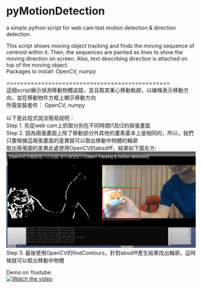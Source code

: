 # pyMotionDetection
a simple python script for web cam test motion detection &amp; direction detection.

This script shows moving object tracking and finds the moving sequence of centroid within it. Then, the sequences are painted as lines to show the moving direction on screen. Also, text describing direction is attached on top of the moving object.  
Packages to install:
OpenCV, numpy  

===============================================  
這個script展示偵測移動物體追蹤，並且取其重心移動軌跡，以線條表示移動方向，並在移動物件方框上顯示移動方向  
所需安裝套件：
OpenCV, numpy

以下是此程式說法簡易說明：  
Step 1. 先從web cam上抓取分別在不同時間t1及t2的兩張畫面  
Step 2. 因為兩張畫面上除了移動部分外其他的畫素基本上是相同的，所以，我們只要根據這兩張畫面的差異就可以取出移動中物體的輪廓  
取出兩張圖的差異此處使用OpenCV的absdiff，結果如下圖左方:  
![image](https://github.com/ChiHsuChen/pyMotionDetection/blob/master/image/absdiff_and_originalimage.JPG)
Step 3. 最後使用OpenCV的findContours，針對absdiff產生結果找出輪廓，這時候就可以框出移動中物體

Demo on Youtube:  
[![Watch the video](https://img.youtube.com/vi/ESRatQ3SMPg/0.jpg)](https://www.youtube.com/watch?v=ESRatQ3SMPg)
